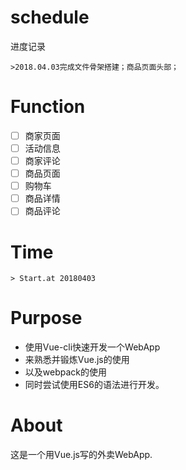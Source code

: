 # schedule
进度记录
```
>2018.04.03完成文件骨架搭建；商品页面头部；
```

# Function
- [ ] 商家页面
- [ ] 活动信息
- [ ] 商家评论
- [ ] 商品页面
- [ ] 购物车
- [ ] 商品详情
- [ ] 商品评论

# Time
```
> Start.at 20180403
```

# Purpose
- 使用Vue-cli快速开发一个WebApp
- 来熟悉并锻炼Vue.js的使用
- 以及webpack的使用
- 同时尝试使用ES6的语法进行开发。

# About
这是一个用Vue.js写的外卖WebApp.
